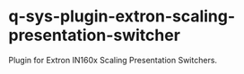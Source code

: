 # q-sys-plugin-extron-scaling-presentation-switcher
Plugin for Extron IN160x Scaling Presentation Switchers.
